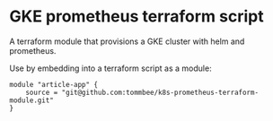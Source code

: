 # GKE prometheus terraform script 

A terraform module that provisions a GKE cluster with helm and prometheus.

Use by embedding into a terraform script as a module:

```
module "article-app" {
    source = "git@github.com:tommbee/k8s-prometheus-terraform-module.git"
}
```
